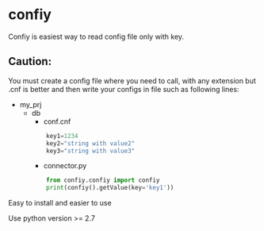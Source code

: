 # **confiy**

Confiy is easiest way to read config file only with key. 

## Caution:
You must create a config file where you need to call, with any extension but .cnf is better and then write your configs in file such as following lines:

- my_prj
    - db
        - conf.cnf
        ```python
            key1=1234
            key2="string with value2"
            key3="string with value3"
        ```   
        - connector.py 
        ```python
            from confiy.confiy import confiy
            print(confiy().getValue(key='key1'))
        ```   

Easy to install and easier to use

Use python version >= 2.7
